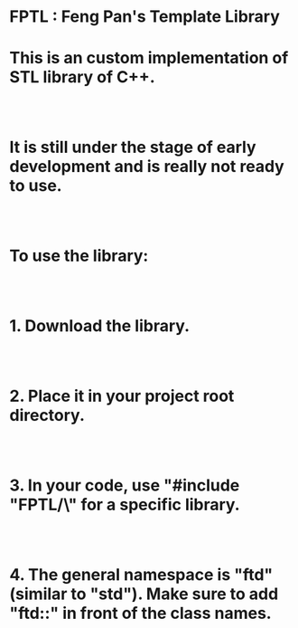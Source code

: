 <h1>FPTL : Feng Pan's Template Library<h1>
<div><p>This is an custom implementation of STL library of C++. </p><br>
<p>It is still under the stage of early development and is <b>really not ready to use.</b></p><br>
<p>To use the library:</p><br>
<p>1. Download the library.</p><br>
<p>2. Place it in your project root directory.</p><br>
<p>3. In your code, use "#include "FPTL/\<library_name\>" for a specific library.</p><br>
<p>4. The general namespace is "ftd" (similar to "std"). Make sure to add "ftd::" in front of the class names.</p><br>
</div>
